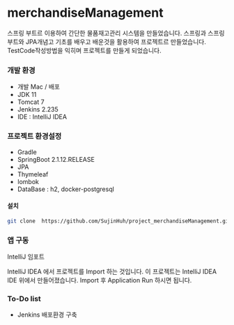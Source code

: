 # merchandiseManagement


스프링 부트르 이용하여 간단한 물품재고관리 시스템을 만들었습니다.
스프링과 스프링부트와 JPA개념고 기초를 배우고 배운것을 활용하여 프로젝트르 만들었습니다.
TestCode작성방법을 익히며 프로젝트를 만들게 되었습니다.


### 개발 환경
 -  개발 Mac / 배포 
 -  JDK 11
 -  Tomcat 7
 -  Jenkins 2.235
 -  IDE :  IntelliJ IDEA
 
### 프로젝트 환경설정
  -  Gradle
  -  SpringBoot 2.1.12.RELEASE 
  - JPA
  - Thymeleaf
  - lombok 
  - DataBase : h2, docker-postgresql

#### 설치

```sh
git clone  https://github.com/SujinHuh/project_merchandiseManagement.git
```

### 앱 구동
IntelliJ 임포트

IntelliJ IDEA 에서 프로젝트를 Import 하는 것입니다.
이 프로젝트는 IntelliJ IDEA IDE 위에서 만들어졌습니다.
Import 후 Application Run 하시면 됩니다.

### To-Do list

 - Jenkins 배포환경 구축 

